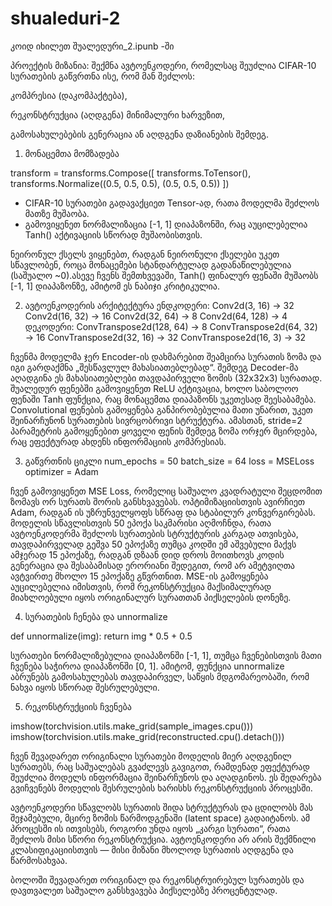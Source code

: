# shualeduri-2
კოიდ იხილეთ შუალედური_2.ipunb -ში

პროექტის მიზანია:
შექმნა ავტოენკოდერი, რომელსაც შეუძლია CIFAR-10 სურათების გაწვრთნა ისე, რომ მან შეძლოს:

კომპრესია (დაკომპაქტება),

რეკონსტრუქცია (აღდგენა) მინიმალური ხარვეზით,

გამოსახულებების გენერაცია ან აღდგენა დაზიანების შემდეგ.


1. მონაცემთა მომზადება

transform = transforms.Compose([
    transforms.ToTensor(),
    transforms.Normalize((0.5, 0.5, 0.5), (0.5, 0.5, 0.5))
])


- CIFAR-10 სურათები გადავაქციეთ Tensor-ად, რათა მოდელმა შეძლოს მათზე მუშაობა.
- გამოვიყენეთ ნორმალიზაცია [-1, 1] დიაპაზონში, რაც აუცილებელია Tanh() აქტივაციის სწორად მუშაობისთვის.

ნეირონულ ქსელს ვიყენებთ, რადგან ნეირონული ქსელები უკეთ სწავლობენ, როცა მონაცემები სტანდარტულად გადანაწილებულია (საშუალო ~0).ასევე ჩვენს შემთხვევაში, Tanh() ფინალურ ფენაში მუშაობს [-1, 1] დიაპაზონზე, ამიტომ ეს ნაბიჯი კრიტიკულია.


2. ავტოენკოდერის არქიტექტურა
ენდკოდერი:
Conv2d(3, 16) → 32
Conv2d(16, 32) → 16
Conv2d(32, 64) → 8
Conv2d(64, 128) → 4
დეკოდერი:
ConvTranspose2d(128, 64) → 8
ConvTranspose2d(64, 32) → 16
ConvTranspose2d(32, 16) → 32
ConvTranspose2d(16, 3) → 32


ჩვენმა მოდელმა ჯერ Encoder-ის დახმარებით შეამცირა სურათის ზომა და იგი გარდაქმნა „შესწავლულ მახასიათებლებად“. შემდეგ Decoder-მა აღადგინა ეს მახასიათებლები თავდაპირველი ზომის (32x32x3) სურათად. შუალედურ ფენებში გამოვიყენეთ ReLU აქტივაცია, ხოლო საბოლოო ფენაში Tanh ფუნქცია, რაც მონაცემთა დიაპაზონს უკეთესად შეესაბამება. Convolutional ფენების გამოყენება განპირობებულია მათი უნარით, უკეთ შეინარჩუნონ სურათების სივრცობრივი სტრუქტურა. ამასთან, stride=2 პარამეტრის გამოყენებით ყოველი ფენის შემდეგ ზომა ორჯერ მცირდება, რაც ეფექტურად ახდენს ინფორმაციის კომპრესიას.


3. გაწვრთნის ციკლი
num_epochs = 50
batch_size = 64
loss = MSELoss
optimizer = Adam


ჩვენ გამოვიყენეთ MSE Loss, რომელიც საშუალო კვადრატული შეცდომით ზომავს ორ სურათს შორის განსხვავებას. ოპტიმიზაციისთვის ავირჩიეთ Adam, რადგან ის უზრუნველყოფს სწრაფ და სტაბილურ კონვერგირებას. მოდელის სწავლისთვის 50 ეპოქა საკმარისი აღმოჩნდა, რათა ავტოენკოდერმა შეძლოს სურათების სტრუქტურის კარგად ათვისება, თავდაპირველად გეშვა 50 ეპოქაზე თუმცა კოდში ემ აშვებული მაქვს ამჯერად 15 ეპოქაზე, რადგან დზაან დიდ დროს მოითხოვს კოდის გენერაცია და შესაბამისად ერორიანი შედეგით, რომ არ ამეტვიღთა ავტვირთე მხოლო 15 ეპოქაზე გწვრთნით. MSE-ის გამოყენება აუცილებელია იმისთვის, რომ რეკონსტრუქცია მაქსიმალურად მიახლოებული იყოს ორიგინალურ სურათთან პიქსელების დონეზე.


4. სურათების ჩენება და unnormalize

def unnormalize(img):
    return img * 0.5 + 0.5

სურათები ნორმალიზებულია დიაპაზონში [-1, 1], თუმცა ჩვენებისთვის მათი ჩვენება საჭიროა დიაპაზონში [0, 1]. ამიტომ, ფუნქცია unnormalize აბრუნებს გამოსახულებას თავდაპირველ, საწყის მდგომარეობაში, რომ ნახვა იყოს სწორად შესრულებული.


5. რეკონსტრუქციის ჩვენება

imshow(torchvision.utils.make_grid(sample_images.cpu()))
imshow(torchvision.utils.make_grid(reconstructed.cpu().detach()))

ჩვენ შევადარეთ ორიგინალი სურათები მოდელის მიერ აღდგენილ სურათებს, რაც საშუალებას გვაძლევს გავიგოთ, რამდენად ეფექტურად შეუძლია მოდელს ინფორმაცია შეინარჩუნოს და აღადგინოს. ეს შედარება გვიჩვენებს მოდელის შესრულების ხარისხს რეკონსტრუქციის პროცესში.


ავტოენკოდერი სწავლობს სურათის შიდა სტრუქტურას და ცდილობს მას შეჯამებული, მცირე ზომის წარმოდგენაში (latent space) გადაიტანოს. ამ პროცესში ის ითვისებს, როგორი უნდა იყოს „კარგი სურათი“, რათა შეძლოს მისი სწორი რეკონსტრუქცია. ავტოენკოდერი არ არის შექმნილი კლასიფიკაციისთვის — მისი მიზანი მხოლოდ სურათის აღდგენა და წარმოსახვაა.


ბოლოში შევადარეთ ორიგინალ და რეკონსტრუირებულ სურათებს და დავთვალეთ საშუალო განსხვავება პიქსელებზე პროცენტულად.


